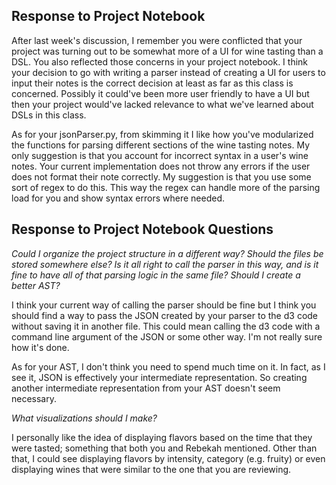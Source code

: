 ## Response to Project Notebook
After last week's discussion, I remember you were conflicted that your project was turning out to be somewhat more of a UI for wine tasting than a DSL. You also reflected those concerns in your project notebook. I think your decision to go with writing a parser instead of creating a UI for users to input their notes is the correct decision at least as far as this class is concerned. Possibly it could've been more user friendly to have a UI but then your project would've lacked relevance to what we've learned about DSLs in this class. 

As for your jsonParser.py, from skimming it I like how you've modularized the functions for parsing different sections of the wine tasting notes. My only suggestion is that you account for incorrect syntax in a user's wine notes. Your current implementation does not throw any errors if the user does not format their note correctly. My suggestion is that you use some sort of regex to do this. This way the regex can handle more of the parsing load for you and show syntax errors where needed.

## Response to Project Notebook Questions
_Could I organize the project structure in a different way? Should the files be stored somewhere else? Is it all right to call the parser in this way, and is it fine to have all of that parsing logic in the same file? Should I create a better AST?_

I think your current way of calling the parser should be fine but I think you should find a way to pass the JSON created by your parser to the d3 code without saving it in another file. This could mean calling the d3 code with a command line argument of the JSON or some other way. I'm not really sure how it's done.

As for your AST, I don't think you need to spend much time on it. In fact, as I see it, JSON is effectively your intermediate representation. So creating another intermediate representation from your AST doesn't seem necessary. 

_What visualizations should I make?_

I personally like the idea of displaying flavors based on the time that they were tasted; something that both you and Rebekah mentioned. Other than that, I could see displaying flavors by intensity, category (e.g. fruity) or even displaying wines that were similar to the one that you are reviewing. 